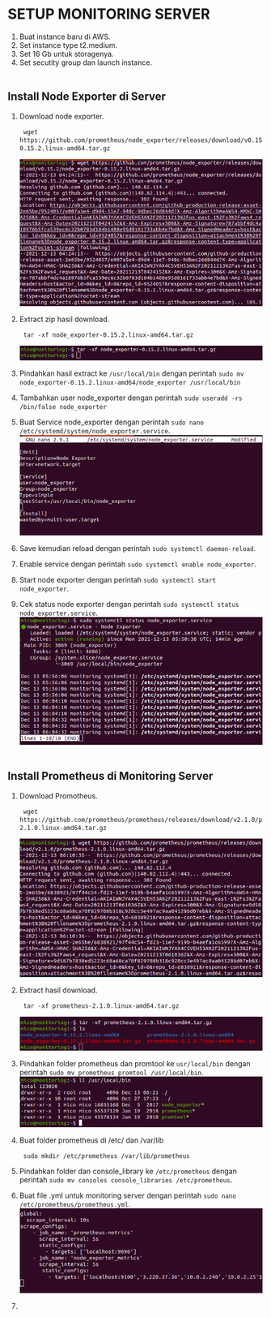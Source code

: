 # **SETUP MONITORING SERVER**

1. Buat instance baru di AWS.
2. Set instance type t2.medium.
3. Set 16 Gb untuk storagenya.
4. Set secutity group dan launch instance. <br><br>

## Install Node Exporter di Server

1. Download node exporter.

        wget https://github.com/prometheus/node_exporter/releases/download/v0.15.2/node_exporter-0.15.2.linux-amd64.tar.gz
    ![downloadnode](assets/images-setup-monitoring-server/downloadnode.png) <br>

2. Extract zip hasil download.

        tar -xf node_exporter-0.15.2.linux-amd64.tar.gz
    ![extractnode](assets/images-setup-monitoring-server/extractnode.png) <br>

3. Pindahkan hasil extract ke `/usr/local/bin` dengan perintah `sudo mv node_exporter-0.15.2.linux-amd64/node_exporter /usr/local/bin`
4. Tambahkan user node_exporter dengan perintah `sudo useradd -rs /bin/false node_exporter`
5. Buat Service node_exporter dengan perintah `sudo nano /etc/systemd/system/node_exporter.service`. <br>
   ![servicenode](assets/images-setup-monitoring-server/servicenode.png) <br>

6. Save kemudian reload dengan perintah `sudo systemctl daemon-reload`.
7. Enable service dengan perintah `sudo systemctl enable node_exporter`.
8. Start node exporter dengan perintah `sudo systemctl start node_exporter`.
9. Cek status node exporter dengan perintah `sudo systemctl status node_exporter.service`. <br>
    ![statusnode](assets/images-setup-monitoring-server/statusnode.png) <br><br>

## Install Prometheus di Monitoring Server

1. Download Promotheus.

        wget https://github.com/prometheus/prometheus/releases/download/v2.1.0/prometheus-2.1.0.linux-amd64.tar.gz
    ![downloadprometheus](assets/images-setup-monitoring-server/downloadprometheus.png) <br>

2. Extract hasil download.
   
        tar -xf prometheus-2.1.0.linux-amd64.tar.gz
    ![extractprom](assets/images-setup-monitoring-server/extractprom.png) <br>

3. Pindahkan folder prometheus dan promtool ke `usr/local/bin` dengan perintah `sudo mv prometheus promtool /usr/local/bin`. <br>
   ![mvprom](assets/images-setup-monitoring-server/mvprom.png) <br>

4. Buat folder prometheus di /etc/ dan /var/lib

        sudo mkdir /etc/prometheus /var/lib/prometheus

5. Pindahkan folder dan console_library ke `/etc/prometheus` dengan perintah `sudo mv consoles console_libraries /etc/prometheus`.
6. Buat file .yml untuk monitoring server dengan perintah `sudo nano /etc/prometheus/prometheus.yml`.
   ![fileyml](assets/images-setup-monitoring-server/fileyml.png) <br>

7. 
   